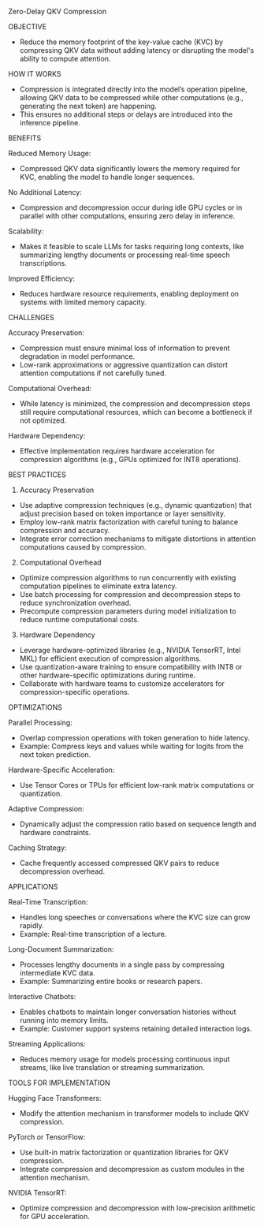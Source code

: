 Zero-Delay QKV Compression

OBJECTIVE
- Reduce the memory footprint of the key-value cache (KVC) by compressing QKV data without adding latency or disrupting the model's ability to compute attention.

HOW IT WORKS
- Compression is integrated directly into the model’s operation pipeline, allowing QKV data to be compressed while other computations (e.g., generating the next token) are happening.
- This ensures no additional steps or delays are introduced into the inference pipeline.

BENEFITS

Reduced Memory Usage:
- Compressed QKV data significantly lowers the memory required for KVC, enabling the model to handle longer sequences.

No Additional Latency:
- Compression and decompression occur during idle GPU cycles or in parallel with other computations, ensuring zero delay in inference.

Scalability:
- Makes it feasible to scale LLMs for tasks requiring long contexts, like summarizing lengthy documents or processing real-time speech transcriptions.

Improved Efficiency:
- Reduces hardware resource requirements, enabling deployment on systems with limited memory capacity.

CHALLENGES

Accuracy Preservation:
- Compression must ensure minimal loss of information to prevent degradation in model performance.
- Low-rank approximations or aggressive quantization can distort attention computations if not carefully tuned.

Computational Overhead:
- While latency is minimized, the compression and decompression steps still require computational resources, which can become a bottleneck if not optimized.

Hardware Dependency:
- Effective implementation requires hardware acceleration for compression algorithms (e.g., GPUs optimized for INT8 operations).

BEST PRACTICES

1. Accuracy Preservation
- Use adaptive compression techniques (e.g., dynamic quantization) that adjust precision based on token importance or layer sensitivity.
- Employ low-rank matrix factorization with careful tuning to balance compression and accuracy.
- Integrate error correction mechanisms to mitigate distortions in attention computations caused by compression.

2. Computational Overhead
- Optimize compression algorithms to run concurrently with existing computation pipelines to eliminate extra latency.
- Use batch processing for compression and decompression steps to reduce synchronization overhead.
- Precompute compression parameters during model initialization to reduce runtime computational costs.

3. Hardware Dependency
- Leverage hardware-optimized libraries (e.g., NVIDIA TensorRT, Intel MKL) for efficient execution of compression algorithms.
- Use quantization-aware training to ensure compatibility with INT8 or other hardware-specific optimizations during runtime.
- Collaborate with hardware teams to customize accelerators for compression-specific operations.

OPTIMIZATIONS

Parallel Processing:
- Overlap compression operations with token generation to hide latency.
- Example: Compress keys and values while waiting for logits from the next token prediction.

Hardware-Specific Acceleration:
- Use Tensor Cores or TPUs for efficient low-rank matrix computations or quantization.

Adaptive Compression:
- Dynamically adjust the compression ratio based on sequence length and hardware constraints.

Caching Strategy:
- Cache frequently accessed compressed QKV pairs to reduce decompression overhead.

APPLICATIONS

Real-Time Transcription:
- Handles long speeches or conversations where the KVC size can grow rapidly.
- Example: Real-time transcription of a lecture.

Long-Document Summarization:
- Processes lengthy documents in a single pass by compressing intermediate KVC data.
- Example: Summarizing entire books or research papers.

Interactive Chatbots:
- Enables chatbots to maintain longer conversation histories without running into memory limits.
- Example: Customer support systems retaining detailed interaction logs.

Streaming Applications:
- Reduces memory usage for models processing continuous input streams, like live translation or streaming summarization.

TOOLS FOR IMPLEMENTATION

Hugging Face Transformers:
- Modify the attention mechanism in transformer models to include QKV compression.

PyTorch or TensorFlow:
- Use built-in matrix factorization or quantization libraries for QKV compression.
- Integrate compression and decompression as custom modules in the attention mechanism.

NVIDIA TensorRT:
- Optimize compression and decompression with low-precision arithmetic for GPU acceleration.

